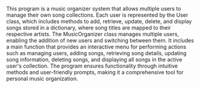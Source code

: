 This program is a music organizer system that allows multiple users to manage their own song collections. Each user is represented by the User class, which includes methods to add, retrieve, update, delete, and display songs stored in a dictionary, where song titles are mapped to their respective artists. The MusicOrganizer class manages multiple users, enabling the addition of new users and switching between them. It includes a main function that provides an interactive menu for performing actions such as managing users, adding songs, retrieving song details, updating song information, deleting songs, and displaying all songs in the active user's collection. The program ensures functionality through intuitive methods and user-friendly prompts, making it a comprehensive tool for personal music organization.
